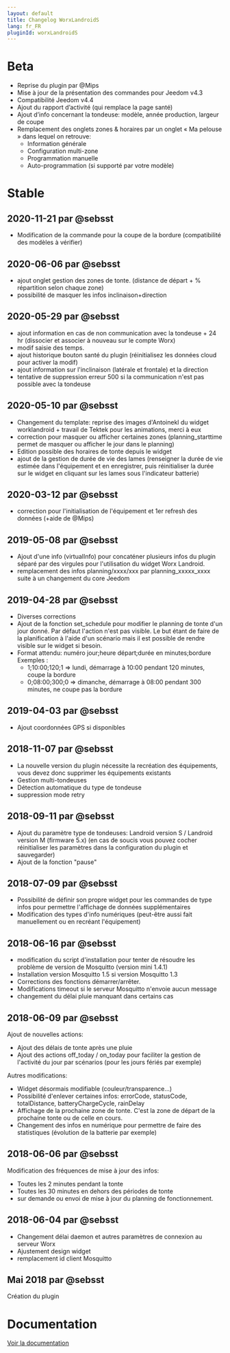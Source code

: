 ```yaml
---
layout: default
title: Changelog WorxLandroidS
lang: fr_FR
pluginId: worxLandroidS
---
```


# Beta

- Reprise du plugin par @Mips
- Mise à jour de la présentation des commandes pour Jeedom v4.3
- Compatibilité Jeedom v4.4
- Ajout du rapport d’activité (qui remplace la page santé)
- Ajout d’info concernant la tondeuse: modèle, année production, largeur de coupe
- Remplacement des onglets zones & horaires par un onglet « Ma pelouse » dans lequel on retrouve:
  - Information générale
  - Configuration multi-zone
  - Programmation manuelle
  - Auto-programmation (si supporté par votre modèle)

# Stable

## 2020-11-21 par @sebsst

- Modification de la commande pour la coupe de la bordure (compatibilité des modèles à vérifier)

## 2020-06-06 par @sebsst

- ajout onglet gestion des zones de tonte. (distance de départ + % répartition selon chaque zone)
- possibilité de masquer les infos inclinaison+direction

## 2020-05-29 par @sebsst

- ajout information en cas de non communication avec la tondeuse + 24 hr (dissocier et associer à nouveau sur le compte Worx)
- modif saisie des temps.
- ajout historique bouton santé du plugin (réinitialisez les données cloud pour activer la modif)
- ajout information sur l'inclinaison (latérale et frontale) et la direction
- tentative de suppression erreur 500 si la communication n'est pas possible avec la tondeuse

## 2020-05-10 par @sebsst

- Changement du template: reprise des images d'Antoinekl du widget worklandroid + travail de Tektek pour les animations, merci à eux
- correction pour masquer ou afficher certaines zones (planning_starttime permet de masquer ou afficher le jour dans le planning)
- Edition possible des horaires de tonte depuis le widget
- ajout de la gestion de durée de vie des lames (renseigner la durée de vie estimée dans l'équipement et en enregistrer, puis réinitialiser la durée sur le widget en cliquant sur les lames sous l'indicateur batterie)

## 2020-03-12 par @sebsst

- correction pour l'initialisation de l'équipement et 1er refresh des données (+aide de @Mips)

## 2019-05-08 par @sebsst

- Ajout d'une info (virtualInfo) pour concaténer plusieurs infos du plugin séparé par des virgules pour l'utilisation du widget Worx Landroid.
- remplacement des infos planning/xxxx/xxx par planning_xxxxx_xxxx suite à un changement du core Jeedom

## 2019-04-28 par @sebsst

- Diverses corrections
- Ajout de la fonction set_schedule pour modifier le planning de tonte d'un jour donné. Par défaut l'action n'est pas visible. Le but étant de faire de la planification à l'aide d'un scénario mais il est possible de rendre visible sur le widget si besoin.
- Format attendu: numéro jour;heure départ;durée en minutes;bordure
Exemples :
  - 1;10:00;120;1 => lundi, démarrage à 10:00 pendant 120 minutes, coupe la bordure
  - 0;08:00;300;0 => dimanche, démarrage à 08:00 pendant 300 minutes, ne coupe pas la bordure

## 2019-04-03 par @sebsst

- Ajout coordonnées GPS si disponibles

## 2018-11-07 par @sebsst

- La nouvelle version du plugin nécessite la recréation des équipements, vous devez donc supprimer les équipements existants
- Gestion multi-tondeuses
- Détection automatique du type de tondeuse
- suppression mode retry

## 2018-09-11 par @sebsst

- Ajout du paramètre type de tondeuses: Landroid version S / Landroid version M (firmware 5.x)
(en cas de soucis vous pouvez cocher réinitialiser les paramètres dans la configuration du plugin et sauvegarder)
- Ajout de la fonction "pause"

## 2018-07-09 par @sebsst

- Possibilité de définir son propre widget pour les commandes de type infos pour permettre l'affichage de données supplémentaires
- Modification des types d'info numériques (peut-être aussi fait manuellement ou en recréant l'équipement)

## 2018-06-16 par @sebsst

- modification du script d'installation pour tenter de résoudre les problème de version de Mosquitto (version mini 1.4.1)
- Installation version Mosquitto 1.5 si version Mosquitto 1.3
- Corrections des fonctions démarrer/arrêter.
- Modifications timeout si le serveur Mosquitto n'envoie aucun message
- changement du délai pluie manquant dans certains cas

## 2018-06-09 par @sebsst

Ajout de nouvelles actions:

- Ajout des délais de tonte après une pluie
- Ajout des actions off_today / on_today pour faciliter la gestion de l'activité du jour par scénarios (pour les jours fériés par exemple)

Autres modifications:

- Widget désormais modifiable (couleur/transparence...)
- Possibilité d'enlever certaines infos: errorCode, statusCode, totalDistance, batteryChargeCycle, rainDelay
- Affichage de la prochaine zone de tonte. C'est la zone de départ de la prochaine tonte ou de celle en cours.
- Changement des infos en numérique pour permettre de faire des statistiques (évolution de la batterie par exemple)

## 2018-06-06 par @sebsst

Modification des fréquences de mise à jour des infos:

- Toutes les 2 minutes pendant la tonte
- Toutes les 30 minutes en dehors des périodes de tonte
- sur demande ou envoi de mise à jour du planning de fonctionnement.

## 2018-06-04 par @sebsst

- Changement délai daemon et autres paramètres de connexion au serveur Worx
- Ajustement design widget
- remplacement id client Mosquitto

## Mai 2018 par @sebsst

Création du plugin

# Documentation

[Voir la documentation]({{site.baseurl}}/{{page.pluginId}}/{{page.lang}})
